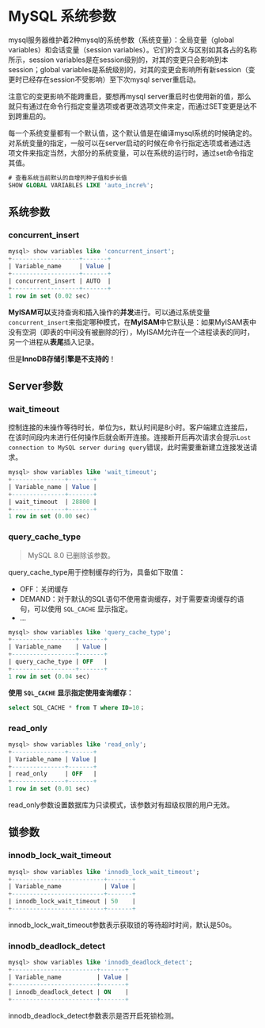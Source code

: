 # MySQL 系统参数
mysql服务器维护着2种mysql的系统参数（系统变量）：全局变量（global variables）和会话变量（session variables）。它们的含义与区别如其各占的名称所示，session variables是在session级别的，对其的变更只会影响到本session；global variables是系统级别的，对其的变更会影响所有新session（变更时已经存在session不受影响）至下次mysql server重启动。

注意它的变更影响不能跨重启，要想再mysql server重启时也使用新的值，那么就只有通过在命令行指定变量选项或者更改选项文件来定，而通过SET变更是达不到跨重启的。

每一个系统变量都有一个默认值，这个默认值是在编译mysql系统的时候确定的。对系统变量的指定，一般可以在server启动的时候在命令行指定选项或者通过选项文件来指定当然，大部分的系统变量，可以在系统的运行时，通过set命令指定其值。



```sql
# 查看系统当前默认的自增列种子值和步长值
SHOW GLOBAL VARIABLES LIKE 'auto_incre%';
```



## 系统参数

### concurrent_insert

```sql
mysql> show variables like 'concurrent_insert';
+-------------------+-------+
| Variable_name     | Value |
+-------------------+-------+
| concurrent_insert | AUTO  |
+-------------------+-------+
1 row in set (0.02 sec)
```



**MyISAM可以**支持查询和插入操作的**并发**进行。可以通过系统变量`concurrent_insert`来指定哪种模式，在**MyISAM**中它默认是：如果MyISAM表中没有空洞（即表的中间没有被删除的行），MyISAM允许在一个进程读表的同时，另一个进程从**表尾**插入记录。

但是**InnoDB存储引擎是不支持的**！



## Server参数

### wait_timeout

控制连接的未操作等待时长，单位为s，默认时间是8小时。客户端建立连接后，在该时间段内未进行任何操作后就会断开连接。连接断开后再次请求会提示`Lost connection to MySQL server during query`错误，此时需要重新建立连接发送请求。

```sql
mysql> show variables like 'wait_timeout';
+---------------+-------+
| Variable_name | Value |
+---------------+-------+
| wait_timeout  | 28800 |
+---------------+-------+
1 row in set (0.00 sec)
```



### query_cache_type

> MySQL 8.0 已删除该参数。

query_cache_type用于控制缓存的行为，具备如下取值：

- OFF：关闭缓存
- DEMAND：对于默认的SQL语句不使用查询缓存，对于需要查询缓存的语句，可以使用 `SQL_CACHE` 显示指定。
- ...

```sql
mysql> show variables like 'query_cache_type';
+------------------+-------+
| Variable_name    | Value |
+------------------+-------+
| query_cache_type | OFF   |
+------------------+-------+
1 row in set (0.04 sec)
```



**使用 `SQL_CACHE` 显示指定使用查询缓存：**

```sql
select SQL_CACHE * from T where ID=10；
```



### read_only

```sql
mysql> show variables like 'read_only';
+---------------+-------+
| Variable_name | Value |
+---------------+-------+
| read_only     | OFF   |
+---------------+-------+
1 row in set (0.01 sec)
```



read_only参数设置数据库为只读模式，该参数对有超级权限的用户无效。



## 锁参数

### innodb_lock_wait_timeout

```sql
mysql> show variables like 'innodb_lock_wait_timeout';
+--------------------------+-------+
| Variable_name            | Value |
+--------------------------+-------+
| innodb_lock_wait_timeout | 50    |
+--------------------------+-------+
```



innodb_lock_wait_timeout参数表示获取锁的等待超时时间，默认是50s。



### innodb_deadlock_detect

```sql
mysql> show variables like 'innodb_deadlock_detect';
+------------------------+-------+
| Variable_name          | Value |
+------------------------+-------+
| innodb_deadlock_detect | ON    |
+------------------------+-------+
```



innodb_deadlock_detect参数表示是否开启死锁检测。
